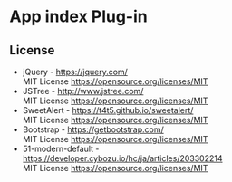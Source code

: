 # App index Plug-in

## License

* jQuery - https://jquery.com/  
  MIT License https://opensource.org/licenses/MIT
* JSTree - http://www.jstree.com/  
  MIT License https://opensource.org/licenses/MIT
* SweetAlert - https://t4t5.github.io/sweetalert/  
  MIT License https://opensource.org/licenses/MIT
* Bootstrap - https://getbootstrap.com/  
  MIT License https://opensource.org/licenses/MIT
* 51-modern-default - https://developer.cybozu.io/hc/ja/articles/203302214  
  MIT License https://opensource.org/licenses/MIT
